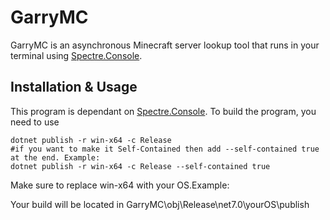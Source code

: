 # GarryMC
GarryMC is an asynchronous Minecraft server lookup tool that runs in your terminal using [Spectre.Console](https://github.com/spectreconsole/spectre.console). 

## Installation & Usage 
This program is dependant on [Spectre.Console](https://github.com/spectreconsole/spectre.console). To build the program, you need to use
```
dotnet publish -r win-x64 -c Release
#if you want to make it Self-Contained then add --self-contained true at the end. Example:
dotnet publish -r win-x64 -c Release --self-contained true
```
Make sure to replace win-x64 with your OS.Example:

Your build will be located in GarryMC\obj\Release\net7.0\yourOS\publish

